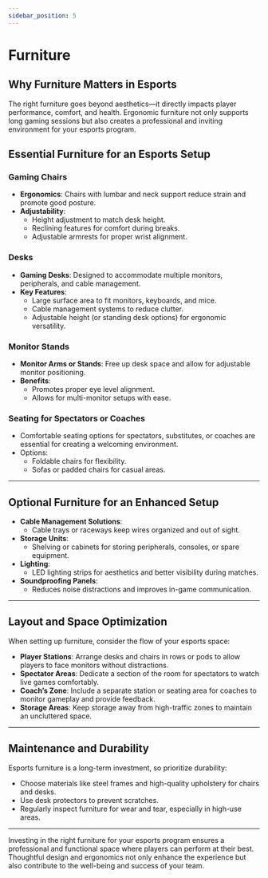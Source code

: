 ```yaml
---
sidebar_position: 5
---
```


# Furniture

## Why Furniture Matters in Esports

The right furniture goes beyond aesthetics—it directly impacts player performance, comfort, and health. Ergonomic furniture not only supports long gaming sessions but also creates a professional and inviting environment for your esports program.

## Essential Furniture for an Esports Setup

### **Gaming Chairs**
- **Ergonomics**: Chairs with lumbar and neck support reduce strain and promote good posture.
- **Adjustability**:
  - Height adjustment to match desk height.
  - Reclining features for comfort during breaks.
  - Adjustable armrests for proper wrist alignment.

### **Desks**
- **Gaming Desks**: Designed to accommodate multiple monitors, peripherals, and cable management.
- **Key Features**:
  - Large surface area to fit monitors, keyboards, and mice.
  - Cable management systems to reduce clutter.
  - Adjustable height (or standing desk options) for ergonomic versatility.

### **Monitor Stands**
- **Monitor Arms or Stands**: Free up desk space and allow for adjustable monitor positioning.
- **Benefits**:
  - Promotes proper eye level alignment.
  - Allows for multi-monitor setups with ease.

### **Seating for Spectators or Coaches**
- Comfortable seating options for spectators, substitutes, or coaches are essential for creating a welcoming environment.
- Options:
  - Foldable chairs for flexibility.
  - Sofas or padded chairs for casual areas.

---

## Optional Furniture for an Enhanced Setup

- **Cable Management Solutions**:
  - Cable trays or raceways keep wires organized and out of sight.
- **Storage Units**:
  - Shelving or cabinets for storing peripherals, consoles, or spare equipment.
- **Lighting**:
  - LED lighting strips for aesthetics and better visibility during matches.
- **Soundproofing Panels**:
  - Reduces noise distractions and improves in-game communication.

---

## Layout and Space Optimization

When setting up furniture, consider the flow of your esports space:
- **Player Stations**: Arrange desks and chairs in rows or pods to allow players to face monitors without distractions.
- **Spectator Areas**: Dedicate a section of the room for spectators to watch live games comfortably.
- **Coach’s Zone**: Include a separate station or seating area for coaches to monitor gameplay and provide feedback.
- **Storage Areas**: Keep storage away from high-traffic zones to maintain an uncluttered space.

---

## Maintenance and Durability

Esports furniture is a long-term investment, so prioritize durability:
- Choose materials like steel frames and high-quality upholstery for chairs and desks.
- Use desk protectors to prevent scratches.
- Regularly inspect furniture for wear and tear, especially in high-use areas.

---

Investing in the right furniture for your esports program ensures a professional and functional space where players can perform at their best. Thoughtful design and ergonomics not only enhance the experience but also contribute to the well-being and success of your team.

